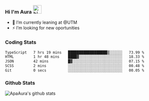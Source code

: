### Hi I'm Aura <img src="https://user-images.githubusercontent.com/1303154/88677602-1635ba80-d120-11ea-84d8-d263ba5fc3c0.gif" width="28px" alt="hi">

- 🔭 I’m currently leaning at @UTM
- ⚡ I’m looking for new oportunities


### Coding Stats

<!--START_SECTION:waka-->

```txt
TypeScript   7 hrs 19 mins   ██████████████████▒░░░░░░   73.99 %
HTML         1 hr 48 mins    ████▓░░░░░░░░░░░░░░░░░░░░   18.33 %
JSON         42 mins         █▓░░░░░░░░░░░░░░░░░░░░░░░   07.15 %
SCSS         2 mins          ░░░░░░░░░░░░░░░░░░░░░░░░░   00.48 %
Git          0 secs          ░░░░░░░░░░░░░░░░░░░░░░░░░   00.05 %
```

<!--END_SECTION:waka-->

### Github Stats

![ApaAura's github stats](https://github-readme-stats.vercel.app/api?username=ApaAura&count_private=true&theme=tokyonight&hide=contribs,prs)
